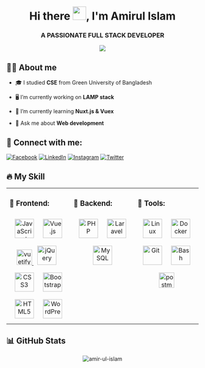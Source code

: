 <h1 align="center">Hi there <img src="https://camo.githubusercontent.com/e8e7b06ecf583bc040eb60e44eb5b8e0ecc5421320a92929ce21522dbc34c891/68747470733a2f2f6d656469612e67697068792e636f6d2f6d656469612f6876524a434c467a6361737252346961377a2f67697068792e676966" width="35" data-animated-image="" data-canonical-src="https://media.giphy.com/media/hvRJCLFzcasrR4ia7z/giphy.gif" style="max-width: 100%;">, I'm Amirul Islam</h1>
<h3 align="center">A PASSIONATE FULL STACK DEVELOPER</h3>

<p align="center" dir="auto">
  <a href="https://github.com/DenverCoder1/readme-typing-svg"><img src="https://camo.githubusercontent.com/8e0af9c31b7914f2523b6b613999597a8ba3dd4daa6ae0a4e0dfed4956d53cdc/68747470733a2f2f726561646d652d747970696e672d7376672e6865726f6b756170702e636f6d3f6c696e65733d50617373696f6e6174652b53656c662d4c6561726e65723b416c776179732532306c6561726e696e672532306e65772532307468696e67732663656e7465723d747275652677696474683d353030266865696768743d3530" data-canonical-src="https://readme-typing-svg.herokuapp.com?lines=Passionate+Self-Learner;Always%20learning%20new%20things&amp;center=true&amp;width=500&amp;height=50" style="max-width: 100%;"></a>
</p>

## 💁‍♂️ About me

- 🎓 I studied **CSE** from Green University of Bangladesh

- 🖥️ I’m currently working on **LAMP stack**

- 🌱 I’m currently learning **Nuxt.js & Vuex**

- 💬 Ask me about **Web development**

 <!-- - ⚡ Fun fact: **Always learning new things** -->

## 🤝 Connect with me:

[![Facebook](https://img.shields.io/badge/Facebook-%231877F2.svg?logo=Facebook&logoColor=white)](https://facebook.com/fb.Amirul) [![LinkedIn](https://img.shields.io/badge/LinkedIn-%230077B5.svg?logo=linkedin&logoColor=white)](https://linkedin.com/in/Amir-ul-islam) [![Instagram](https://img.shields.io/badge/Instagram-%23E4405F.svg?logo=Instagram&logoColor=white)](https://instagram.com/insta_Amirul) [![Twitter](https://img.shields.io/badge/Twitter-%231DA1F2.svg?logo=Twitter&logoColor=white)](https://twitter.com/tw_Amirul) 


## 🔥 My Skill

  <div align="center" >
<table><tr><td valign="top" width="33%">  


### 📌 Frontend:
<div align="center">
<a href="https://www.javascript.com/" target="_blank"><img style="margin: 10px" src="https://profilinator.rishav.dev/skills-assets/javascript-original.svg" alt="JavaScript" height="50" /></a>
<a href="https://vuejs.org/" target="_blank"><img style="margin: 10px" src="https://profilinator.rishav.dev/skills-assets/vuejs-original-wordmark.svg" alt="Vue.js" height="50" /></a>  
<!-- <a href="https://nuxtjs.org/" target="_blank"><img style="margin: 10px" src="https://profilinator.rishav.dev/skills-assets/nuxt.png" alt="Nuxt JS" height="50" /></a> -->
<a href="https://vuetifyjs.com/en/" target="_blank" rel="noreferrer"> <img src="https://bestofjs.org/logos/vuetify.svg" alt="vuetify" width="40" height="40"/> </a>
<a href="https://jquery.com/" target="_blank"><img style="margin: 10px" src="https://profilinator.rishav.dev/skills-assets/jquery.png" alt="jQuery" height="50" /></a>
<a href="https://www.w3schools.com/css/" target="_blank"><img style="margin: 10px" src="https://profilinator.rishav.dev/skills-assets/css3-original-wordmark.svg" alt="CSS3" height="50" /></a>
<a href="https://getbootstrap.com/" target="_blank"><img style="margin: 10px" src="https://profilinator.rishav.dev/skills-assets/bootstrap-plain.svg" alt="Bootstrap" height="50" /></a>
<a href="https://en.wikipedia.org/wiki/HTML5" target="_blank"><img style="margin: 10px" src="https://profilinator.rishav.dev/skills-assets/html5-original-wordmark.svg" alt="HTML5" height="50" /></a>
<!--<a href="https://sass-lang.com/" target="_blank"><img style="margin: 10px" src="https://profilinator.rishav.dev/skills-assets/sass-original.svg" alt="Sass" height="50" /></a> -->
<a href="https://wordpress.com/" target="_blank"><img style="margin: 10px" src="https://profilinator.rishav.dev/skills-assets/wordpress.png" alt="WordPress" height="50" /></a> 
</div>

</td><td valign="top" width="33%">


### 📌 Backend:
<div align="center">
<a href="https://www.php.net/" target="_blank"><img style="margin: 10px" src="https://profilinator.rishav.dev/skills-assets/php-original.svg" alt="PHP" height="50" /></a>
<a href="https://laravel.com/" target="_blank"><img style="margin: 10px" src="https://profilinator.rishav.dev/skills-assets/laravel-plain-wordmark.svg" alt="Laravel" height="50" /></a>
<a href="https://www.mysql.com/" target="_blank"><img style="margin: 10px" src="https://profilinator.rishav.dev/skills-assets/mysql-original-wordmark.svg" alt="MySQL" height="50" /></a>
</div>

</td><td valign="top" width="33%">


### 📌 Tools:
<div align="center">
<a href="https://www.linux.org/" target="_blank"><img style="margin: 10px" src="https://profilinator.rishav.dev/skills-assets/linux-original.svg" alt="Linux" height="50" /></a>
<a href="https://www.docker.com/" target="_blank"><img style="margin: 10px" src="https://profilinator.rishav.dev/skills-assets/docker-original-wordmark.svg" alt="Docker" height="50" /></a>
<a href="https://git-scm.com/" target="_blank"><img style="margin: 10px" src="https://profilinator.rishav.dev/skills-assets/git-scm-icon.svg" alt="Git" height="50" /></a>
<a href="https://www.gnu.org/software/bash/" target="_blank"><img style="margin: 10px" src="https://upload.wikimedia.org/wikipedia/commons/thumb/4/4b/Bash_Logo_Colored.svg/1200px-Bash_Logo_Colored.svg.png" alt="Bash" height="50" /></a>
</br>
<a href="https://postman.com" target="_blank" rel="noreferrer"> <img style="margin: 10px" src="https://www.vectorlogo.zone/logos/getpostman/getpostman-icon.svg" alt="postman" width="40" height="40"/> </a>
</div>
</td></tr></table>
  </div>


## 📊 GitHub Stats 
<p align="center" dir="auto"><img align="center" src="https://github-readme-stats.vercel.app/api/top-langs?username=amir-ul-islam&show_icons=true&title_color=ffffff&icon_color=bb2acf&text_color=daf7dc&locale=en&layout=compact&bg_color=151515" alt="amir-ul-islam" />
</p>


<!-- <p>&nbsp;<img align="center" src="https://github-readme-stats.vercel.app/api?username=Amir-ul-Islam&show_icons=true&title_color=ffffff&icon_color=bb2acf&text_color=daf7dc&locale=en&bg_color=151515" alt="Amir-ul-Islam" /></p> -->

<!-- ## 🤝 Connect with me
<div align="left">
<a href="https://fb.com/fb.Amirul" target="blank"><img align="center" src="https://raw.githubusercontent.com/rahuldkjain/github-profile-readme-generator/master/src/images/icons/Social/facebook.svg" alt="fb.Amirul" height="30" width="40" /></a>
<a href="https://linkedin.com/in/Amir-ul-Islam" target="blank"><img align="center" src="https://raw.githubusercontent.com/rahuldkjain/github-profile-readme-generator/master/src/images/icons/Social/linked-in-alt.svg" alt="Amir-ul-Islam" height="30" width="40" /></a>
<a href="https://twitter.com/tw_Amirul" target="blank"><img align="center" src="https://raw.githubusercontent.com/rahuldkjain/github-profile-readme-generator/master/src/images/icons/Social/twitter.svg" alt="amirul_is_" height="30" width="40" /></a>
<a href="https://instagram.com/insta_Amirul" target="blank"><img align="center" src="https://raw.githubusercontent.com/rahuldkjain/github-profile-readme-generator/master/src/images/icons/Social/instagram.svg" alt="amirul_is_" height="30" width="40" /></a>
</div> -->


